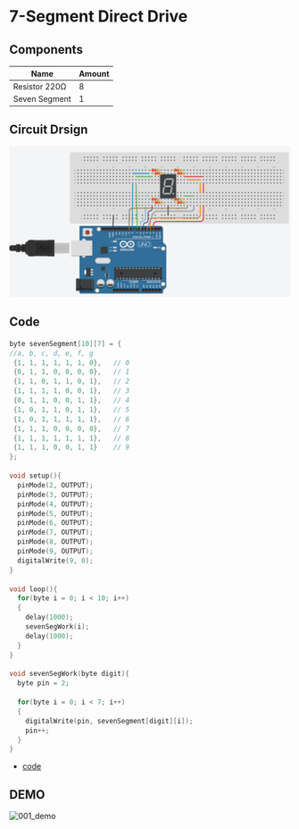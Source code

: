 # 7-Segment Direct Drive

## Components
|Name|Amount|
|-|-|
|Resistor 220Ω|8|
|Seven Segment|1|

## Circuit Drsign
![001_circuit_design](https://github.com/Offliners/Arduino-Projects/blob/main/Projects/001/001_circuit_design.PNG)

## Code
```C++
byte sevenSegment[10][7] = {
//a, b, c, d, e, f, g
 {1, 1, 1, 1, 1, 1, 0},   // 0
 {0, 1, 1, 0, 0, 0, 0},   // 1
 {1, 1, 0, 1, 1, 0, 1},   // 2
 {1, 1, 1, 1, 0, 0, 1},   // 3
 {0, 1, 1, 0, 0, 1, 1},   // 4
 {1, 0, 1, 1, 0, 1, 1},   // 5
 {1, 0, 1, 1, 1, 1, 1},   // 6
 {1, 1, 1, 0, 0, 0, 0},   // 7
 {1, 1, 1, 1, 1, 1, 1},   // 8
 {1, 1, 1, 0, 0, 1, 1}    // 9
};

void setup(){
  pinMode(2, OUTPUT);
  pinMode(3, OUTPUT);
  pinMode(4, OUTPUT);
  pinMode(5, OUTPUT);
  pinMode(6, OUTPUT);
  pinMode(7, OUTPUT);
  pinMode(8, OUTPUT);
  pinMode(9, OUTPUT);
  digitalWrite(9, 0);
}

void loop(){
  for(byte i = 0; i < 10; i++)
  {
    delay(1000);
    sevenSegWork(i);
    delay(1000);
  }
}

void sevenSegWork(byte digit){
  byte pin = 2;

  for(byte i = 0; i < 7; i++)
  {
    digitalWrite(pin, sevenSegment[digit][i]);
    pin++; 
  }
}

```
* [code](001.ino)

## DEMO
![001_demo](https://github.com/Offliners/Arduino-Projects/blob/main/Projects/001/001_demo.gif)
